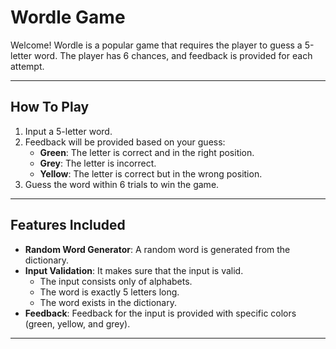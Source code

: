# Wordle Game

Welcome! Wordle is a popular game that requires the player to guess a 5-letter word. The player has 6 chances, and feedback is provided for each attempt.

---

## How To Play

1. Input a 5-letter word.
2. Feedback will be provided based on your guess:
   - **Green**: The letter is correct and in the right position.
   - **Grey**: The letter is incorrect.
   - **Yellow**: The letter is correct but in the wrong position. 
3. Guess the word within 6 trials to win the game.

---

## Features Included

- **Random Word Generator**: A random word is generated from the dictionary.
- **Input Validation**: It makes sure that the input is valid. 
  - The input consists only of alphabets.
  - The word is exactly 5 letters long.
  - The word exists in the dictionary.
- **Feedback**: Feedback for the input is provided with specific colors (green, yellow, and grey).

---

